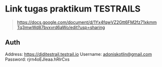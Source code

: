 # Link tugas praktikum TESTRAILS
> https://docs.google.com/document/d/1Yx4fqwVZ2Gtt6FM2fz71xkmmTq3mwWd87bvxvrd6aWo/edit?usp=sharing

## Auth
Address: https://diditestrail.testrail.io
Username: adoniskotlin@gmail.com
Password: rjrn4oEJIeaa.hRlrCxs